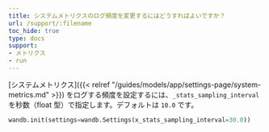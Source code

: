 ```yaml
---
title: システムメトリクスのログ頻度を変更するにはどうすればよいですか？
url: /support/:filename
toc_hide: true
type: docs
support:
- メトリクス
- run
---
```


[システムメトリクス]({{< relref "/guides/models/app/settings-page/system-metrics.md" >}}) をログする頻度を設定するには、`_stats_sampling_interval` を秒数（float 型）で指定します。デフォルトは `10.0` です。

```python
wandb.init(settings=wandb.Settings(x_stats_sampling_interval=30.0))
```